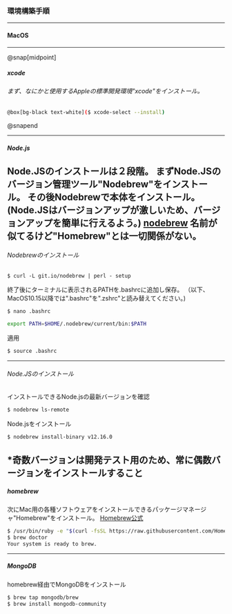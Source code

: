 ### 環境構築手順
---
#### MacOS
---

@snap[midpoint]

##### xcode
###### まず、なにかと使用するAppleの標準開発環境"xcode"をインストール。

```bash
@box[bg-black text-white]($ xcode-select --install)
```
@snapend

---
##### Node.js
Node.JSのインストールは２段階。
まずNode.JSのバージョン管理ツール"Nodebrew"をインストール。
その後Nodebrewで本体をインストール。
(Node.JSはバージョンアップが激しいため、バージョンアップを簡単に行えるよう。)
[nodebrew](https://github.com/hokaccha/nodebrew)
名前が似てるけど"Homebrew"とは一切関係がない。
---
###### Nodebrewのインストール
```
$ curl -L git.io/nodebrew | perl - setup
```
終了後にターミナルに表示されるPATHを.bashrcに追加し保存。
（以下、MacOS10.15以降では".bashrc"を".zshrc"と読み替えてください。)
```bash
$ nano .bashrc

export PATH=$HOME/.nodebrew/current/bin:$PATH
```
適用
```bash
$ source .bashrc
```
---
###### Node.JSのインストール
インストールできるNode.jsの最新バージョンを確認 
```bash
$ nodebrew ls-remote
```

Node.jsをインストール
```bash
$ nodebrew install-binary v12.16.0
```

*奇数バージョンは開発テスト用のため、常に偶数バージョンをインストールすること 
---
##### homebrew

次にMac用の各種ソフトウェアをインストールできるパッケージマネージャ"Homebrew"をインストール。
[Homebrew公式](https://brew.sh/index_ja)

```bash
$ /usr/bin/ruby -e "$(curl -fsSL https://raw.githubusercontent.com/Homebrew/install/master/install)"
$ brew doctor
Your system is ready to brew.
```
---
##### MongoDB

homebrew経由でMongoDBをインストール
```bash
$ brew tap mongodb/brew
$ brew install mongodb-community
```
